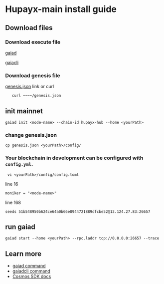 # Hupayx-main install guide

## Download files

### Download execute file

[gaiad](./mainnet/gaiad)

[gaiacli](./mainnet/gaiacli) 

### Download genesis file

[genesis.json](./config/genesis.json) link or curl

```
   curl ~~~~/genesis.json
```

## init mainnet

```
gaiad init <node-name> --chain-id hupayx-hub --home <yourPath>
```

### change genesis.json
```
cp genesis.json <yourPath>/config/
```

### Your blockchain in development can be configured with `config.yml`.
```
 vi <yourPath>/config/config.toml
```

line 16
```
moniker = "<node-name>"
```

line 168
```  gaiad tendermint show-node-id --home <yourPath>
seeds 51b548950b624ce64a0b66e8944721889dfcbe52@13.124.27.83:26657 
```


## run gaiad

```
gaiad start --home <yourPath> --rpc.laddr tcp://0.0.0.0:26657 --trace
```

## Learn more

- [gaiad command](gaiad_command.md)
- [gaiadcli command](gaiacli_command.md)
- [Cosmos SDK docs](https://docs.cosmos.network)

